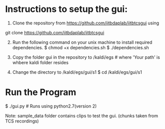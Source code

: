 # Instructions to setup the gui:

1) Clone the repository from https://github.com/iitbdaplab/iitbtcsgui using

git clone https://github.com/iitbdaplab/iitbtcsgui

2) Run the following command on your unix machine to install required dependencies.
  $ chmod +x dependencies.sh
  $ ./dependencies.sh

3) Copy the folder gui in the repository to <Your path >/kaldi/egs   # where 'Your path' is whbere kaldi folder resides

4) Change the directory to <Your path>/kaldi/egs/gui/s1
  $ cd <Your path>/kaldi/egs/gui/s1


# Run the Program

$ ./gui.py    # Runs using python2.7(version 2)


Note: sample_data folder contains clips to test the gui. (chunks taken from TCS recordings) 
